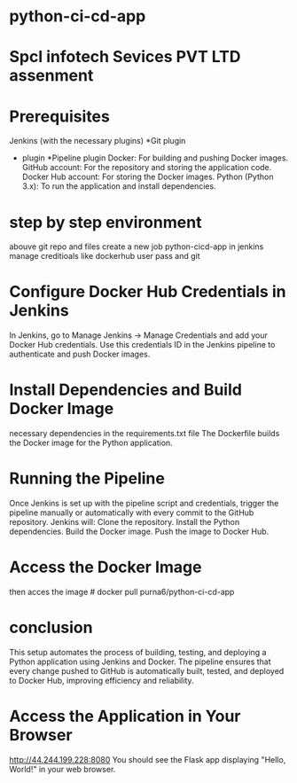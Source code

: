 # python-ci-cd-app
# Spcl infotech Sevices PVT LTD assenment

# Prerequisites
Jenkins (with the necessary plugins)
*Git plugin
* plugin
*Pipeline plugin
Docker: For building and pushing Docker images.
GitHub account: For the repository and storing the application code.
Docker Hub account: For storing the Docker images.
Python (Python 3.x): To run the application and install dependencies.
# step by step environment
abouve git repo and files 
create a new job python-cicd-app in jenkins
manage creditioals like dockerhub user pass and git

# Configure Docker Hub Credentials in Jenkins
In Jenkins, go to Manage Jenkins → Manage Credentials and add your Docker Hub credentials. Use this credentials ID in the Jenkins pipeline to authenticate and push Docker images.

# Install Dependencies and Build Docker Image

necessary dependencies in the requirements.txt file 
The Dockerfile builds the Docker image for the Python application.
# Running the Pipeline
Once Jenkins is set up with the pipeline script and credentials, trigger the pipeline manually or automatically with every commit to the GitHub repository.
Jenkins will:
Clone the repository.
Install the Python dependencies.
Build the Docker image.
Push the image to Docker Hub.

# Access the Docker Image
then acces the image # docker pull purna6/python-ci-cd-app

# conclusion
This setup automates the process of building, testing, and deploying a Python application using Jenkins and Docker. The pipeline ensures that every change pushed to GitHub is automatically built, tested, and deployed to Docker Hub, improving efficiency and reliability.

# Access the Application in Your Browser
http://44.244.199.228:8080
You should see the Flask app displaying "Hello, World!" in your web browser.
